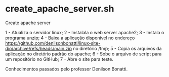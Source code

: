 # create_apache_server.sh

Create apache server

1 - Atualiza o servidor linux;
2 - Instalala o web server apache2;
3 - Instala o programa unzip;
4 - Baixa a aplicação disponível no endereço https://github.com/denilsonbonatti/linux-site-dio/archive/refs/heads/main.zip no diretório /tmp;
5 - Copia os arquivos da aplicação no diretório padrão do apache;
6 - Sobe o arquivo de script para um repositório no GitHub;
7 - Abre o site para teste.

Conhecimentos passados pelo professor Denilson Bonatti.
